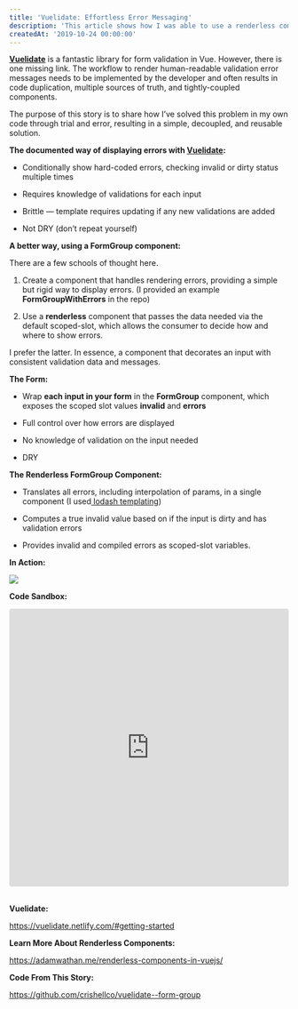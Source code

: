 ```yaml
---
title: 'Vuelidate: Effortless Error Messaging'
description: 'This article shows how I was able to use a renderless component to make Vuelidate form error messages simple, decoupled, and reusable.'
createdAt: '2019-10-24 00:00:00'
---
```


**[Vuelidate](http://vuelidate.netlify.com/)** is a fantastic library for form validation in Vue. However, there is one missing link. The workflow to render human-readable validation error messages needs to be implemented by the developer and often results in code duplication, multiple sources of truth, and tightly-coupled components.

The purpose of this story is to share how I’ve solved this problem in my own code through trial and error, resulting in a simple, decoupled, and reusable solution.

**The documented way of displaying errors with [Vuelidate](http://vuelidate.netlify.com/):**

- Conditionally show hard-coded errors, checking invalid or dirty status multiple times

- Requires knowledge of validations for each input

- Brittle — template requires updating if any new validations are added

- Not DRY (don’t repeat yourself)

<resizing-iframe gist-id="379d20dcb2bdf6b1851be1b9d7a61d17"></resizing-iframe>

**A better way, using a FormGroup component:**

There are a few schools of thought here.

1. Create a component that handles rendering errors, providing a simple but rigid way to display errors. (I provided an example **FormGroupWithErrors** in the repo)

1. Use a **renderless** component that passes the data needed via the default scoped-slot, which allows the consumer to decide how and where to show errors.

I prefer the latter. In essence, a component that decorates an input with consistent validation data and messages.

**The Form:**

- Wrap **each input in your form** in the **FormGroup** component, which exposes the scoped slot values **invalid** and **errors**

- Full control over how errors are displayed

- No knowledge of validation on the input needed

- DRY

<resizing-iframe gist-id="87342a5010c4aa79a96955597cacb0a4"></resizing-iframe>

**The Renderless FormGroup Component:**

- Translates all errors, including interpolation of params, in a single component (I used[ lodash templating](https://lodash.com/docs/4.17.15#template))

- Computes a true invalid value based on if the input is dirty and has validation errors

- Provides invalid and compiled errors as scoped-slot variables.

<resizing-iframe gist-id="9f953a1be735ea5733f186294ea6f715"></resizing-iframe>

**In Action:**

![](https://miro.medium.com/max/700/1*PqTN3woxeKxEMJ8FSXhBRg.gif)

**Code Sandbox:**

<iframe src="https://codesandbox.io/embed/vuelidate-effortless-error-messaging-o7xfh?fontsize=14&hidenavigation=1&theme=dark"
     style="width:100%; height:500px; border:0; border-radius: 4px; overflow:hidden;"
     title="Vuelidate: Effortless Error Messaging"
     allow="accelerometer; ambient-light-sensor; camera; encrypted-media; geolocation; gyroscope; hid; microphone; midi; payment; usb; vr; xr-spatial-tracking"
     sandbox="allow-forms allow-modals allow-popups allow-presentation allow-same-origin allow-scripts"
   ></iframe>

<br />
<br />

**Vuelidate:**

https://vuelidate.netlify.com/#getting-started

**Learn More About Renderless Components:**

https://adamwathan.me/renderless-components-in-vuejs/

**Code From This Story:**

https://github.com/crishellco/vuelidate--form-group
